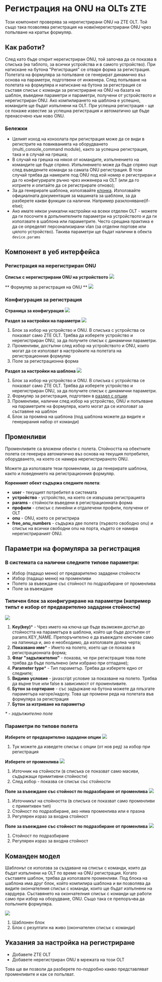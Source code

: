 # Регистрация на ONU на OLTs ZTE
Този компонент проверява за нерегистрирани ONU на ZTE OLT.
Той също така позволява регистрация на нови/нерегистрирани ONU чрез попълване на кратък формуляр.

## Как работи?
След като бъде открит нерегистриран ONU, той започва да се показва в списъка (на таблото, за всички устройства и в самото устройство).
При натискане на бутона "Регистрация" се отваря форма за регистрация.
Полетата на формуляра за попълване се генерират динамично въз основа на параметри, подготвени от инженера.
След попълване на полетата на формуляра и натискане на бутона за регистрация се съставя списък с команди за регистриране на ONU на базата на шаблон, въведени параметри и параметри, получени от устройството и нерегистриран ONU.
Ако компилирането на шаблона е успешно, командите ще бъдат изпълнени на OLT.
При успешна регистрация - ще се покаже известие за успешна регистрация и автоматично ще бъде пренасочено към ново ONU.

### Бележки

* Целият изход на конзолата при регистрация може да се види в регистрите на повикванията на оборудването (multi_console_command module), както за успешна регистрация, така и в случай на грешка;
* В случай на грешка на някоя от командите, изпълнението на командите ще бъде спряно.
Изпълнението може да бъде спряно още след въведените команди за самата ONU регистрация.
В този случай трябва да намерите под ONU под кой номер е регистриран и да го конфигурирате ръчно чрез инженера на OLT (или да го изтриете и опитайте да се регистрирате отново);
* За да генерирате шаблона, използвайте [клонка](https://twig.symfony.com/). Използвайте официалната документация за машината за шаблони, за да разберете какви функции са налични. Например разклоняване(if-else);
* Ако имате някои уникални настройки на всеки отделен OLT - можете да ги посочите в допълнителните параметри на устройството и да ги използвате в шаблона или параметрите. Често срещана практика е да се определят персонализирани vlan (за отделни портове или цялото устройство). Такива параметри ще бъдат налични в обекта `device.params`


## Компонент в уеб интерфейса
### Регистрация на нерегистриран ONU
**Списък с нерегистрирани ONU на устройството**
![](../assets/zte_unreg_list.png)

** Формуляр за регистрация на ONU **
![](../assets/zte_reg_form.png)<a id="reg_form"></a>

### Конфигурация за регистрация
**Страница за конфигурация**
![](../assets/zte_reg_conf_global.png)

**Раздел за настройки на параметри**<a id="config_params"></a>
![](../assets/zte_reg_form_params_block.png)

1. Блок за избор на устройство и ONU. В списъка с устройства се показват само ZTE OLT. Трябва да изберете устройство и нерегистриран ONU, за да получите списък с динамични параметри.
2. Променливи, достъпни след избор на устройството и ONU, които могат да се използват в настройките на полетата на регистрационния формуляр
3. Поле за регистрационна форма

**Раздел за настройки на шаблона**<a id="config_template"></a>
![](../assets/zte_reg_conf_template.png)

1. Блок за избор на устройство и ONU. В списъка с устройства се показват само ZTE OLT. Трябва да изберете устройство и нерегистриран ONU, за да получите списък с динамични параметри.
2. Формуляр за регистрация, подготвен в [раздел с опции](#config_params)
3. Променливи, налични след избор на устройство, ONU и попълване на параметрите на формуляра, които могат да се използват за съставяне на шаблон
4. Блок за промяна на шаблона (под шаблона можете да видите и генерирания набор от команди)

## Променливи
Променливите са вложени обекти с полета.
Стойността на обектните полета се генерира автоматично въз основа на текущия потребител, оборудването, на което се намира нерегистрираното ONU.

Можете да използвате тези променливи, за да генерирате шаблона, както и поведението на регистрационния формуляр.

**Коренният обект съдържа следните полета**:

* **user** - текущият потребител в системата
* **устройство** - устройство, на което се извършва регистрацията
* **params** - стойности въведени в регистрационната форма
* **профили** - списък с линейни и отдалечени профили, получени от OLT
* **onu** - ONU, което се регистрира
* **free_onu_numbers** - съдържа две полета (първото свободно onu) и списък на всички свободни onu на порта, където се намира нерегистрираният ONU.



## Параметри на формуляра за регистрация
### В системата са налични следните типове параметри:
* Избор (падащо меню) от предварително зададени стойности
* Избор (падащо меню) на променливи
* Полето за въвеждане със стойност по подразбиране от променлива
* Поле за въвеждане


### Типичен блок за конфигуриране на параметри (например типът е избор от предварително зададени стойности)
![](../assets/zte_param.png)

1. **Key(key)*** - Чрез името на ключа ще бъде възможен достъп до стойността на параметъра в шаблона, който ще бъде достъпен от params.KEY_NAME. Препоръчително е да въвеждате ключове само на латиница и, ако е необходимо, да използвате долна черта;
2. **Показвано име*** - Името на полето, което ще се показва в регистрационната форма;
3. **Флаг "задължително"** - показва, че при регистрация това поле трябва да бъде попълнено (или избрано при отпадане);
4. **Parameter type*** - Тип параметър. Трябва да изберете едно от следните;
5. **Видимо условие** - javascript условие за показване на полето. Трябва да върне true или false в зависимост от променливите.
6. **Бутон за сортиране** - със задържане на бутона можете да плъзгате параметъра нагоре/надолу. Това ще промени реда на полетата във формуляра за регистрация
7. **Бутон за изтриване на параметър**

_* - задължително поле_

### Параметри по типове полета
**Изберете от предварително зададени опции**
![](../assets/zte_param_choose_from_predefined.png)

1. Тук можете да изведете списък с опции (от нов ред) за избор при регистрация

**Изберете от променлива**
![](../assets/zte_param_choose_from_variable.png)

1. Източник на стойности (в списъка се показват само масиви, съдържащи примитивни стойности)
2. След избор - показва се списък със стойности

**Поле за въвеждане със стойност по подразбиране от променлива**
![](../assets/zte_param_input_from_variable.png)

1. Източникът на стойността (в списъка се показват само променливи с примитивен тип)
2. Стойност по подразбиране, ако няма променлива или е празна
3. Регулярен израз за входна стойност


**Поле за въвеждане със стойност по подразбиране от променлива**
![](../assets/zte_param_input.png)

1. Стойност по подразбиране
2. Регулярен израз за входна стойност


## Команден модел
Шаблонът се използва за създаване на списък с команди, които да бъдат изпълнени на OLT по време на ONU регистрация.
Когато съставяте шаблон, трябва да използвате променливи.
Под блока на шаблона има друг блок, който компилира шаблона и ви позволява да видите окончателния списък с команди, които ще бъдат изпълнени на хардуера.
Съставянето на окончателния списък с команди ще работи само при избор на оборудване, ONU. Също така се препоръчва да попълните формуляра.

![](../assets/zte_template_with_live.png)

1. Шаблонен блок
2. Блок с резултати на живо (окончателен списък с команди)

## Указания за настройка на регистриране
* Добавете ZTE OLT
* Добавете нерегистриран ONU в мрежата на този OLT

Това ще ви позволи да разберете по-подробно какво представляват променливите и как се попълват.

